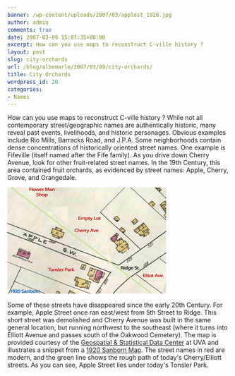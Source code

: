 ```yaml
---
banner: /wp-content/uploads/2007/03/applest_1920.jpg
author: admin
comments: true
date: 2007-03-09 15:07:35+00:00
excerpt: How can you use maps to reconstruct C-ville history ?
layout: post
slug: city-orchards
url: /blog/albemarle/2007/03/09/city-orchards/
title: City Orchards
wordpress_id: 20
categories:
- Names
---
```


How can you use maps to reconstruct C-ville history ? While not all contemporary street/geographic names are authentically historic, many reveal past events, livelihoods, and historic personages. Obvious examples include Rio Mills, Barracks Road, and J.P.A. Some neighborhoods contain dense concentrations of historically oriented street names. One example is Fifeville (itself named after the Fife family). As you drive down Cherry Avenue, look for other fruit-related street names. In the 19th Century, this area contained fruit orchards, as evidenced by street names: Apple, Cherry, Grove, and Orangedale. 

![1920 Sanborn Map](/wp-content/uploads/2007/03/applest_1920.jpg)

Some of these streets have disappeared since the early 20th Century. For example, Apple Street once ran east/west from 5th Street to Ridge. This short street was demolished and Cherry Avenue was built in the same general location, but running northwest to the southeast (where it turns into Elliott Avenue and passes south of the Oakwood Cemetery). The map is provided courtesy of the [Geospatial & Statistical Data Center](http://fisher.lib.virginia.edu/index.html) at UVA and illustrates a snippet from a [1920 Sanborn Map](http://fisher.lib.virginia.edu/collections/maps/sanborn/main.php?year=1920). The street names in red are modern, and the green line shows the rough path of today's Cherry/Elliott streets. As you can see, Apple Street lies under today's Tonsler Park.
